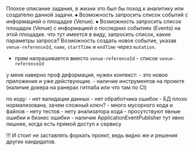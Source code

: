 

Плохое описание задания, в жизни это был бы поход к аналитику или создателю данной задачи.
    ⦁ Возможность запросить список событий с информацией о площадке (Venue).
    ⦁ Возможность запросить список площадок (Venue) с информацией о последних событиях (Events) на этой площадке.
что тут имеется в виду, запросить список, какие параметры запроса?
Возможность создать новое событие, указав `venue-referenceId`, `name`, `startTime` и `endTime` через `mutation`.
- прям напрашивается вместо `venue-referenceId` - список `venue-referenceId`

у меня наверно проф деформация, нужен контекст:
    - это новое приложение и уже действующие.
    - наличие инструментов на проекте (наличие докера на ранерах гитлаба или что там по CI)

по коду:
    - нет валидации данных
    - нет обработчика ошибок
    - БД плохо нормализована, зачем сложный ключ?
    - много мусорного кода и файлов
    - нету тестов
    - нету анализатора кода
    - просутствуют явные ошибки и бизнес ошибки
    - наличие ApplicationEventPublisher тут явно лишнее, когда есть прямой доступ к сервису

!!! И стоит не заставлять форкать проект, ведь видно же и решения других кандидатов. 